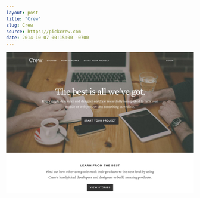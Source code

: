 ```yaml
---
layout: post
title: "Crew"
slug: Crew
source: https://pickcrew.com
date: 2014-10-07 00:15:00 -0700
---
```


<img src="/screenshots/crew.jpg">